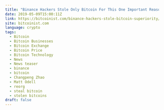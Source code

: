 ```yaml
---
title: "Binance Hackers Stole Only Bitcoin For This One Important Reason"
date: 2019-05-09T15:00:11Z
link: https://bitcoinist.com/binance-hackers-stole-bitcoin-superiority/?utm_medium=RSS&utm_source=news.12bit.vn
site: bitcoinist.com
language: crypto
tags:
  - Bitcoin
  - Bitcoin Businesses
  - Bitcoin Exchange
  - Bitcoin Price
  - Bitcoin Technology
  - News
  - News teaser
  - binance
  - bitcoin
  - Changpeng Zhao
  - Matt Odell
  - reorg
  - steal bitcoin
  - stolen bitcoins
draft: false
---
```


